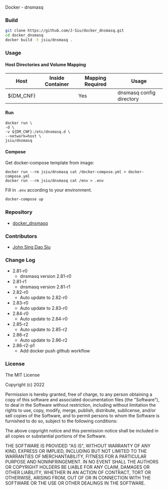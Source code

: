 Docker - dnsmasq

### Build

```sh
git clone https://github.com/J-Siu/docker_dnsmasq.git
cd docker_dnsmasq
docker build -t jsiu/dnsmasq .
```

### Usage

#### Host Directories and Volume Mapping

Host|Inside Container|Mapping Required|Usage
---|---|---|---
${DM_CNF}||Yes|dnsmasq config directory

#### Run

```docker
docker run \
-d \
-v ${DM_CNF}:/etc/dnsmasq.d \
--network=host \
jsiu/dnsmasq
```

#### Compose

Get docker-compose template from image:

```docker
docker run --rm jsiu/dnsmasq cat /docker-compose.yml > docker-compose.yml
docker run --rm jsiu/dnsmasq cat /env > .env
```

Fill in `.env` according to your environment.

```sh
docker-compose up
```

### Repository

- [docker_dnsmasq](https://github.com/J-Siu/docker_dnsmasq)

### Contributors

- [John Sing Dao Siu](https://github.com/J-Siu)

### Change Log

- 2.81-r0
  - dnsmasq version 2.81-r0
- 2.81-r1
  - dnsmasq version 2.81-r1
- 2.82-r0
  - Auto update to 2.82-r0
- 2.83-r0
  - Auto update to 2.83-r0
- 2.84-r0
  - Auto update to 2.84-r0
- 2.85-r2
  - Auto update to 2.85-r2
- 2.86-r2
  - Auto update to 2.86-r2
- 2.86-r2-p1
  - Add docker push github workflow
<!--CHANGE-LOG-END-->

### License

The MIT License

Copyright (c) 2022

Permission is hereby granted, free of charge, to any person obtaining a copy of this software and associated documentation files (the "Software"), to deal in the Software without restriction, including without limitation the rights to use, copy, modify, merge, publish, distribute, sublicense, and/or sell copies of the Software, and to permit persons to whom the Software is furnished to do so, subject to the following conditions:

The above copyright notice and this permission notice shall be included in all copies or substantial portions of the Software.

THE SOFTWARE IS PROVIDED "AS IS", WITHOUT WARRANTY OF ANY KIND, EXPRESS OR IMPLIED, INCLUDING BUT NOT LIMITED TO THE WARRANTIES OF MERCHANTABILITY, FITNESS FOR A PARTICULAR PURPOSE AND NONINFRINGEMENT. IN NO EVENT SHALL THE AUTHORS OR COPYRIGHT HOLDERS BE LIABLE FOR ANY CLAIM, DAMAGES OR OTHER LIABILITY, WHETHER IN AN ACTION OF CONTRACT, TORT OR OTHERWISE, ARISING FROM, OUT OF OR IN CONNECTION WITH THE SOFTWARE OR THE USE OR OTHER DEALINGS IN THE SOFTWARE.
